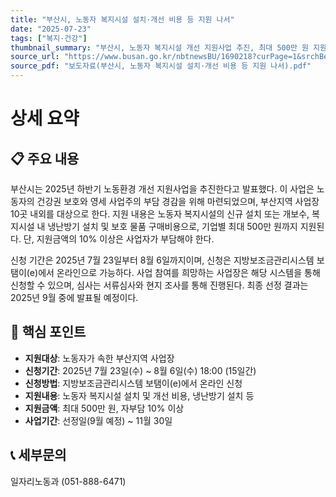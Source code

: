 ```yaml
---
title: "부산시, 노동자 복지시설 설치·개선 비용 등 지원 나서"
date: "2025-07-23"
tags: ["복지·건강"]
thumbnail_summary: "부산시, 노동자 복지시설 개선 지원사업 추진, 최대 500만 원 지원."
source_url: "https://www.busan.go.kr/nbtnewsBU/1690218?curPage=1&srchBeginDt=&srchEndDt=&srchKey=&srchText="
source_pdf: "보도자료(부산시, 노동자 복지시설 설치·개선 비용 등 지원 나서).pdf"
---
```


# 상세 요약

## 📋 주요 내용
부산시는 2025년 하반기 노동환경 개선 지원사업을 추진한다고 발표했다. 이 사업은 노동자의 건강권 보호와 영세 사업주의 부담 경감을 위해 마련되었으며, 부산지역 사업장 10곳 내외를 대상으로 한다. 지원 내용은 노동자 복지시설의 신규 설치 또는 개보수, 복지시설 내 냉난방기 설치 및 보호 물품 구매비용으로, 기업별 최대 500만 원까지 지원된다. 단, 지원금액의 10% 이상은 사업자가 부담해야 한다. 

신청 기간은 2025년 7월 23일부터 8월 6일까지이며, 신청은 지방보조금관리시스템 보탬이(e)에서 온라인으로 가능하다. 사업 참여를 희망하는 사업장은 해당 시스템을 통해 신청할 수 있으며, 심사는 서류심사와 현지 조사를 통해 진행된다. 최종 선정 결과는 2025년 9월 중에 발표될 예정이다.

## 🎯 핵심 포인트
- **지원대상**: 노동자가 속한 부산지역 사업장
- **신청기간**: 2025년 7월 23일(수) ~ 8월 6일(수) 18:00 (15일간)
- **신청방법**: 지방보조금관리시스템 보탬이(e)에서 온라인 신청
- **지원내용**: 노동자 복지시설 설치 및 개선 비용, 냉난방기 설치 등
- **지원금액**: 최대 500만 원, 자부담 10% 이상
- **사업기간**: 선정일(9월 예정) ~ 11월 30일

## 📞 세부문의
일자리노동과 (051-888-6471)